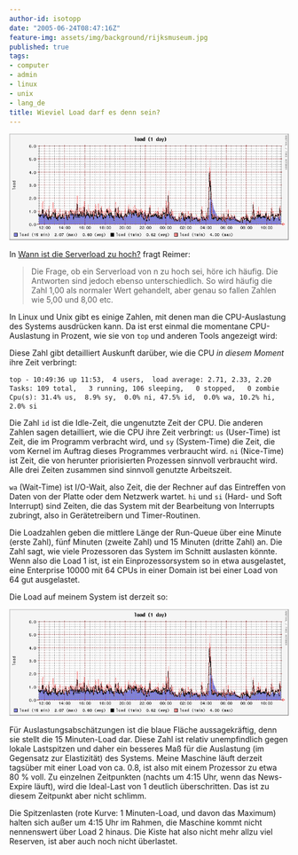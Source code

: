 ```yaml
---
author-id: isotopp
date: "2005-06-24T08:47:16Z"
feature-img: assets/img/background/rijksmuseum.jpg
published: true
tags:
- computer
- admin
- linux
- unix
- lang_de
title: Wieviel Load darf es denn sein?
---
```


![](/uploads/load-beispiel.png)

In 
[Wann ist die Serverload zu hoch?](http://webhostingtech.de/2106/677.html)
fragt Reimer: 

> Die Frage, ob ein Serverload von n zu hoch sei, höre ich häufig. 
> Die Antworten sind jedoch ebenso unterschiedlich. 
> So wird häufig die Zahl 1,00 als normaler Wert gehandelt, aber genau so fallen Zahlen wie 5,00 und 8,00 etc.

In Linux und Unix gibt es einige Zahlen, mit denen man die CPU-Auslastung des Systems ausdrücken kann.
Da ist erst einmal die momentane CPU-Auslastung in Prozent, wie sie von `top` und anderen Tools angezeigt wird:

Diese Zahl gibt detailliert Auskunft darüber, wie die CPU *in diesem Moment* ihre Zeit verbringt:

```console
top - 10:49:36 up 11:53,  4 users,  load average: 2.71, 2.33, 2.20
Tasks: 109 total,   3 running, 106 sleeping,   0 stopped,   0 zombie
Cpu(s): 31.4% us,  8.9% sy,  0.0% ni, 47.5% id,  0.0% wa, 10.2% hi,  2.0% si
```

Die Zahl `id` ist die Idle-Zeit, die ungenutzte Zeit der CPU. 
Die anderen Zahlen sagen detailliert, wie die CPU ihre Zeit verbringt: `us` (User-Time) ist Zeit, die im Programm verbracht wird, und `sy` (System-Time) die Zeit, die vom Kernel im Auftrag dieses Programmes verbraucht wird.
`ni` (Nice-Time) ist Zeit, die von herunter priorisierten Prozessen sinnvoll verbraucht wird. 
Alle drei Zeiten zusammen sind sinnvoll genutzte Arbeitszeit. 

`wa` (Wait-Time) ist I/O-Wait, also Zeit, die der Rechner auf das Eintreffen von Daten von der Platte oder dem Netzwerk wartet. 
`hi` und `si` (Hard- und Soft Interrupt) sind Zeiten, die das System mit der Bearbeitung von Interrupts zubringt, also in Gerätetreibern und Timer-Routinen.

Die Loadzahlen geben die mittlere Länge der Run-Queue über eine Minute (erste Zahl), fünf Minuten (zweite Zahl) und 15 Minuten (dritte Zahl) an. 
Die Zahl sagt, wie viele Prozessoren das System im Schnitt auslasten könnte. 
Wenn also die Load 1 ist, ist ein Einprozessorsystem so in etwa ausgelastet, eine Enterprise 10000 mit 64 CPUs in einer Domain ist bei einer Load von 64 gut ausgelastet.

Die Load auf meinem System ist derzeit so:

![](/uploads/load-beispiel.png)

Für Auslastungsabschätzungen ist die blaue Fläche aussagekräftig, denn sie stellt die 15 Minuten-Load dar.
Diese Zahl ist relativ unempfindlich gegen lokale Lastspitzen und daher ein besseres Maß für die Auslastung (im Gegensatz zur Elastizität) des Systems.
Meine Maschine läuft derzeit tagsüber mit einer Load von ca. 0.8, ist also mit einem Prozessor zu etwa 80 % voll.
Zu einzelnen Zeitpunkten (nachts um 4:15 Uhr, wenn das News-Expire läuft), wird die Ideal-Last von 1 deutlich überschritten. 
Das ist zu diesem Zeitpunkt aber nicht schlimm.

Die Spitzenlasten (rote Kurve: 1 Minuten-Load, und davon das Maximum) halten sich außer um 4:15 Uhr im Rahmen, die Maschine kommt nicht nennenswert über Load 2 hinaus. 
Die Kiste hat also nicht mehr allzu viel Reserven, ist aber auch noch nicht überlastet.
